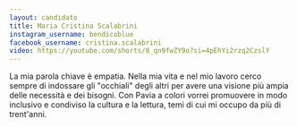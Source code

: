 ```yaml
---
layout: candidato
title: Maria Cristina Scalabrini
instagram_username: bendicoblue
facebook_username: cristina.scalabrini
video: https://youtube.com/shorts/8_qn9fwZY9o?si=4pEhYi2rzq2CzslY
---
```

La mia parola chiave è empatia. Nella mia vita e nel mio lavoro cerco sempre di indossare gli "occhiali" degli altri per avere una visione più ampia delle necessità e dei bisogni. Con Pavia a colori vorrei promuovere in modo inclusivo e condiviso la cultura e la lettura, temi di cui mi occupo da più di trent'anni.